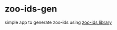 # zoo-ids-gen

simple app to generate zoo-ids using [zoo-ids library](https://github.com/bryanmylee/zoo-ids)
